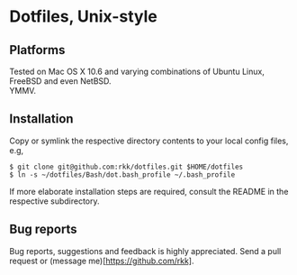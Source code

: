 # Dotfiles, Unix-style


## Platforms
Tested on Mac OS X 10.6 and varying combinations of Ubuntu Linux, FreeBSD and even NetBSD.  
YMMV.


## Installation
Copy or symlink the respective directory contents to your local config files, e.g,


    $ git clone git@github.com:rkk/dotfiles.git $HOME/dotfiles
	$ ln -s ~/dotfiles/Bash/dot.bash_profile ~/.bash_profile

If more elaborate installation steps are required, consult the README in the respective
subdirectory.


## Bug reports
Bug reports, suggestions and feedback is highly appreciated. Send a pull request or (message me)[https://github.com/rkk].